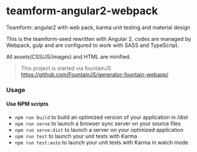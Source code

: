# teamform-angular2-webpack
Teamform: angular2 with web pack, karma unit testing and material design

This is the teamform-seed rewritten with Angular 2, codes are managed by Webpack, gulp and are configured to work with SASS and TypeScript. 

All assets(CSS/JS/images) and HTML are minified.

> This project is started via fountainJS
https://github.com/FountainJS/generator-fountain-webapp/

### Usage
#### Use NPM scripts

- `npm run build` to build an optimized version of your application in /dist
- `npm run serve` to launch a browser sync server on your source files
- `npm run serve:dist` to launch a server on your optimized application
- `npm run test` to launch your unit tests with Karma
- `npm run test:auto` to launch your unit tests with Karma in watch mode
